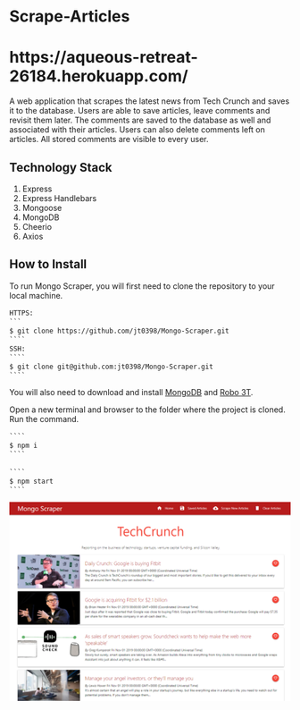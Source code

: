 # Scrape-Articles

<h1>https://aqueous-retreat-26184.herokuapp.com/</h1>

A web application that scrapes the latest news from Tech Crunch and saves it to the database. Users are able to save articles, leave comments and revisit them later. The comments are saved to the database as well and associated with their articles. Users can also delete comments left on articles. All stored comments are visible to every user.

## Technology Stack

1. Express
2. Express Handlebars
3. Mongoose
4. MongoDB
5. Cheerio
6. Axios

## How to Install

To run Mongo Scraper, you will first need to clone the repository to your local machine.

    HTTPS:
    ```
    $ git clone https://github.com/jt0398/Mongo-Scraper.git
    ````
    SSH:
    ````
    $ git clone git@github.com:jt0398/Mongo-Scraper.git
    ````

You will also need to download and install [MongoDB](https://www.mongodb.com/download-center/community) and [Robo 3T](https://robomongo.org/download).

Open a new terminal and browser to the folder where the project is cloned. Run the command.

    ````
    $ npm i
    ````

    ````
    $ npm start
    ````

![image](./public/images/Mongo-Scraper.png)
